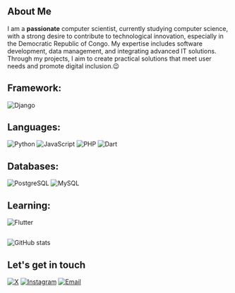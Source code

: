 ## About Me

I am a **passionate** computer scientist, currently studying computer science, with a strong desire to contribute to technological innovation, especially in the Democratic Republic of Congo. My expertise includes software development, data management, and integrating advanced IT solutions. Through my projects, I aim to create practical solutions that meet user needs and promote digital inclusion.😉
## Framework:
![Django](https://img.shields.io/badge/-Django-092E20?style=flat-square&logo=django&logoColor=white)

## Languages:
![Python](https://img.shields.io/badge/-Python-3776AB?style=flat-square&logo=python&logoColor=white)
![JavaScript](https://img.shields.io/badge/-JavaScript-F7DF1E?style=flat-square&logo=javascript&logoColor=black)
![PHP](https://img.shields.io/badge/-PHP-777BB4?style=flat-square&logo=php&logoColor=white)
![Dart](https://img.shields.io/badge/-Dart-0175C2?style=flat-square&logo=dart&logoColor=white)

## Databases:
![PostgreSQL](https://img.shields.io/badge/-PostgreSQL-4169E1?style=flat-square&logo=postgresql&logoColor=white)
![MySQL](https://img.shields.io/badge/-MySQL-4479A1?style=flat-square&logo=mysql&logoColor=white)

## Learning:
![Flutter](https://img.shields.io/badge/-Flutter-02569B?style=flat-square&logo=flutter&logoColor=white)

## 

![GitHub stats](https://github-readme-stats.vercel.app/api?username=eliezermga&show_icons=true&theme=tokyonight)


## Let's get in touch

<p align="left">
  <a href="https://x.com/EliezerMga"><img alt="X" src="https://img.shields.io/badge/EliezerMga-000000?style=flat-square&logo=x&logoColor=white"></a>
  <a href="https://instagram.com/eliezer_mga"><img alt="Instagram" src="https://img.shields.io/badge/Eliezer_Mga-E1306C?style=flat-square&logo=instagram&logoColor=white"></a>
  <a href="mailto:eliezermunung@outlook.fr">
    <img alt="Email" src="https://img.shields.io/badge/Email-Eliezer-0078D4?style=flat-square&logo=microsoft-outlook&logoColor=white"></a>
</p>
